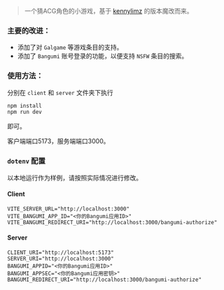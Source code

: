 > 一个猜ACG角色的小游戏，基于 [kennylimz](https://github.com/kennylimz/anime-character-guessr) 的版本魔改而来。

### 主要的改进：

- 添加了对 `Galgame` 等游戏条目的支持。
- 添加了 `Bangumi` 账号登录的功能，以便支持 `NSFW` 条目的搜索。

### 使用方法：

分别在 `client` 和 `server` 文件夹下执行

```sh
npm install
npm run dev
```

即可。

客户端端口5173，服务端端口3000。

### `dotenv` 配置

以本地运行作为样例，请按照实际情况进行修改。

#### Client

```dotenv
VITE_SERVER_URL="http://localhost:3000"
VITE_BANGUMI_APP_ID="<你的Bangumi应用ID>"
VITE_BANGUMI_REDIRECT_URI="http://localhost:3000/bangumi-authorize"
```

#### Server

```dotenv
CLIENT_URI="http://localhost:5173"
SERVER_URI="http://localhost:3000"
BANGUMI_APPID="<你的Bangumi应用ID>"
BANGUMI_APPSEC="<你的Bangumi应用密钥>"
BANGUMI_REDIRECT_URI="http://localhost:3000/bangumi-authorize"
```
